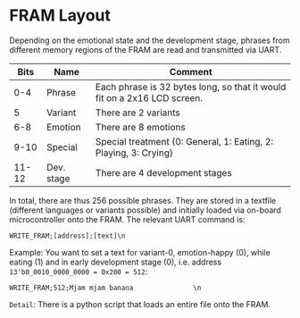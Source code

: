 # FRAM Layout

Depending on the emotional state and the development stage, phrases from different memory regions of the FRAM are read and transmitted via UART. 

| Bits  | Name       | Comment                                                                  |
| ----  | ------     | -------                                                                  |
| 0-4   | Phrase     | Each phrase is 32 bytes long, so that it would fit on a 2x16 LCD screen. |
| 5     | Variant    | There are 2 variants                                                     |
| 6-8   | Emotion    | There are 8 emotions                                                     |
| 9-10  | Special     | Special treatment (0: General, 1: Eating, 2: Playing, 3: Crying)         |
| 11-12 | Dev. stage | There are 4 development stages                                           |

In total, there are thus 256 possible phrases. They are stored in a textfile (different 
languages or variants possible) and initially loaded via on-board microcontroller onto the 
FRAM. The relevant UART command is: 

```
WRITE_FRAM;[address];[text]\n
```

Example: You want to set a text for variant-0, emotion-happy (0), while eating (1) and in early development stage (0), i.e. address `13'b0_0010_0000_0000 = 0x200 = 512`: 

```
WRITE_FRAM;512;Mjam mjam banana               \n
```

`Detail`: There is a python script that loads an entire file onto the FRAM.